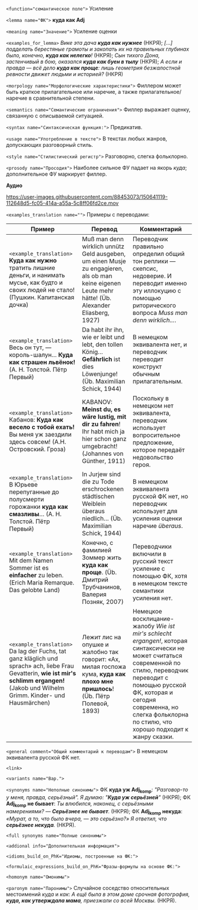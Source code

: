 `<function="семантическое поле">` Усиление

`<lemma name="ФК">` **куда как Adj**

`<meaning name="Значение">`  Усиление оценки 

`<examples_for_lemma>` _Вике эта дача **куда как нужнее**_ (НКРЯ); _[...] подделать берестяные грамоты и закопать их на правильных глубинах было, конечно, **куда как нелегко**!_ (НКРЯ); _Сын тихого Дона, застенчивый в бою, оказался **куда как буен в тылу**_ (НКРЯ); _А если и правда ― всё дело **куда как проще**: лишь геометрия безжалостной ревности движет людьми и историей?_ (НКРЯ)

`<morpology name="Морфологические характеристики">` Филлером может быть краткое прилагательное или наречие, а также прилагательное/наречие в сравнительной степени.

`<semantics name="Семантические ограничения">` Филлер выражает оценку, связанную с описываемой ситуацией.

`<syntax name="Синтаксическая функция:">` Предикатив.
  
`<usage name="Употребление в тексте">`  В текстах любых жанров, допускающих разговорный стиль. 

`<style name="Стилистический регистр">` Разговорно, слегка фольклорно.

`<prosody name="Просодия">` Наиболее сильное ФУ падает на якорь _куда_; дополнительное ФУ маркирует филлер. 

**Аудио**



https://user-images.githubusercontent.com/88453073/150641119-112648d5-fc05-414a-a55a-5c8ff06fd2ce.mov



`<examples_translation name="">` Примеры с переводами: 

 Пример | Перевод | Комментарий
--- | --- | ---
`<example_translation>` **Куда как нужно** тратить лишние деньги, и нанимать мусье, как будто и своих людей не стало! (Пушкин. Капитанская дочка) | Muß man denn wirklich unnütz Geld ausgeben, um einen Musje zu engagieren, als ob man keine eigenen Leute mehr hätte! (Üb. Alexander Eliasberg, 1927) | Переводчик правильно определил общий тон реплики &mdash; скепсис, недоверие. И переводит именно эту иллокуцию с помощью риторического вопроса _Muss man denn wirklich..._.
`<example_translation>` Весь он тут, ― король-шалун… **Куда как страшен львёнок!** (А. Н. Толстой. Пётр Первый) | Da habt ihr ihn, wie er leibt und lebt, den tollen König… **Gefährlich** ist dies Löwenjunge! (Üb. Maximilian Schick, 1944) | В немецком эквивалента нет, и переводчик переводит конструкт обычным прилагательным.
`<example_translation>` Кабанов: **Куда как весело с тобой ехать!** Вы меня уж заездили здесь совсем! (А.Н. Островский. Гроза) | KABANOV: **Meinst du, es wäre lustig, mit dir zu fahren**! Ihr habt mich ja hier schon ganz umgebracht! (Johannes von Günther, 1911) | Поскольку в немецком нет эквивалента, переводчик использует вопросительное предложение, которое передаёт недовольство героя.
`<example_translation>` В Юрьеве перепуганные до полусмерти горожанки **куда как смазливы**… (А. Н. Толстой. Пётр Первый) | In Jurjew sind die zu Tode erschrockenen städtischen Weiblein überaus niedlich… (Üb. Maximilian Schick, 1944) | В немецком эквивалента русской ФК нет, но переводчик использует для усиления оценки наречие _überaus_.
`<example_translation>`  Mit dem Namen Sommer ist es **einfacher** zu leben. (Erich Maria Remarque. Das gelobte Land) | Конечно, с фамилией Зоммер жить **куда как проще**. (Üb. Дмитрий Трубчанинов, Валерия Позняк, 2007) | Переводчики включили в русский текст усиление с помощью ФК, хотя в немецком тексте семантики усиления нет. 
`<example_translation>` Da lag der Fuchs, tat ganz kläglich und sprach» ach, liebe Frau Gevatterin, **wie ist mir's schlimm ergangen!** (Jakob und Wilhelm Grimm. Kinder- und Hausmärchen) | Лежит лис на опушке и жалобно так говорит: «Ах, милая госпожа кума, **куда как плохо мне пришлось**! (Üb. Пётр Полевой, 1893) | Немецкое восклицание-жалобу _Wie ist mir's schlecht ergangen!_, которая синтаксически не может считаться современной по стилю, переводчик переводит с помощью русской ФК, которая и сегодня современна, но слегка фольклорна по стилю, что хорошо подходит к жанру сказки.

`<general comment="Общий комментарий к переводам">` В немецком эквивалента русской ФК нет.

`<link>` 

`<variants name="Вар.">` 

`<synonyms name="Неполные синонимы">` ФК **куда уж Adj<sub>komp</sub>**: _"Разговор-то у меня, правда, серьёзный". Я думаю: "**Куда уж серьёзней**"_ (НКРЯ); ФК **Adj<sub>komp</sub> не бывает**: _Ты влюбился, наконец, с серьёзными намерениями? ― **Серьёзнее не бывает**._ (НКРЯ); ФК **Adj<sub>komp</sub> некуда**: _«Мурат, а то, что было вчера, ― это серьёзно?» Я ответил, что **серьёзнее некуда**._ (НКРЯ).

`<full synonyms name="Полные синонимы">`

`<addional info="Дополнительная информация">`

`<idioms_build_on_PhK="Идиомы, построенные на ФК:">`

`<formulaic_expressions_build_on_PhK="Фразы-формулы на основе ФК:">`
 
`<homonym name="Омонимы">` 

`<paronym name="Паронимы">` Случайное соседство относительных местоимений _куда_ и _как_: _А ещё была в этом доме срочная фотография, **куда, как утверждала мама**, приезжали со всей Москвы._ (НКРЯ).
